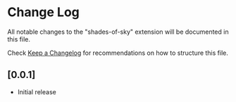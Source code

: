 # Change Log

All notable changes to the "shades-of-sky" extension will be documented in this file.

Check [Keep a Changelog](http://keepachangelog.com/) for recommendations on how to structure this file.

## [0.0.1]

- Initial release
